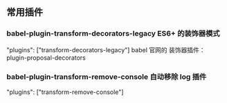 ## 常用插件

### babel-plugin-transform-decorators-legacy ES6+ 的装饰器模式
"plugins": ["transform-decorators-legacy"]
babel 官网的 装饰器插件：plugin-proposal-decorators
### babel-plugin-transform-remove-console 自动移除 log 插件
"plugins": ["transform-remove-console"]
